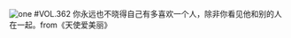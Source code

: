 ![one](http://image.wufazhuce.com/FhLfW7VvhrJwZTL8o1cdZSXKpGMA)
#VOL.362
你永远也不晓得自己有多喜欢一个人，除非你看见他和别的人在一起。from《天使爱美丽》